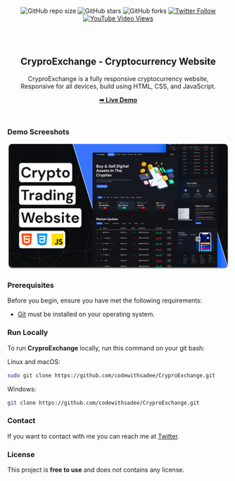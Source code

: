 <div align="center">
  
  ![GitHub repo size](https://img.shields.io/github/repo-size/codewithsadee/CryproExchange)
  ![GitHub stars](https://img.shields.io/github/stars/codewithsadee/CryproExchange?style=social)
  ![GitHub forks](https://img.shields.io/github/forks/codewithsadee/CryproExchange?style=social)
  [![Twitter Follow](https://img.shields.io/twitter/follow/codewithsadee?style=social)](https://twitter.com/intent/follow?screen_name=codewithsadee)
  [![YouTube Video Views](https://img.shields.io/youtube/views/ux3o7jDhvOc?style=social)](https://youtu.be/ux3o7jDhvOc)

  <br />
  <br />

  <h2 align="center">CryproExchange - Cryptocurrency Website</h2>

  CryproExchange is a fully responsive cryptocurrency website, <br />Responsive for all devices, build using HTML, CSS, and JavaScript.

  <a href="https://codewithsadee.github.io/CryproExchange/"><strong>➥ Live Demo</strong></a>

</div>

<br />

### Demo Screeshots

![CryproExchange Desktop Demo](./readme-images/desktop.png "Desktop Demo")

### Prerequisites

Before you begin, ensure you have met the following requirements:

* [Git](https://git-scm.com/downloads "Download Git") must be installed on your operating system.

### Run Locally

To run **CryproExchange** locally, run this command on your git bash:

Linux and macOS:

```bash
sudo git clone https://github.com/codewithsadee/CryproExchange.git
```

Windows:

```bash
git clone https://github.com/codewithsadee/CryproExchange.git
```

### Contact

If you want to contact with me you can reach me at [Twitter](https://www.twitter.com/codewithsadee).

### License

This project is **free to use** and does not contains any license.
